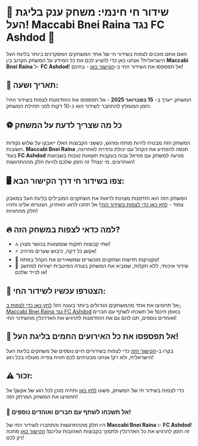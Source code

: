 # 🔴 שידור חי חינמי: משחק ענק בליגת העל! Maccabi Bnei Raina נגד FC Ashdod 🔴

האם אתם מוכנים לצפות בשידור חי של אחד המשחקים המסקרנים ביותר בליגת העל הישראלית? אנחנו כאן כדי להציע לכם את כל המידע על המשחק הקרוב בין **Maccabi Bnei Raina** ל- **FC Ashdod**! אל תפספסו את השידור החי ב-[הקישור כאן](https://tinyurl.com/livestreamfreeo?st=Maccabi+Bnei+Raina+vs+FC+Ashdod&si=ghc) - בחינם!

## 📅 תאריך ושעה:

המשחק ייערך ב- **15 בפברואר 2025** - אל תפספסו את ההזדמנות לצפות בשידור החי! הזמן המומלץ להתחבר לשידור הוא כ-10 דקות לפני תחילת המשחק.

## ⚽ כל מה שצריך לדעת על המשחק

המשחק הזה מבטיח להיות מותח ומרגש, כששני הקבוצות האלו ייאבקו על שלוש נקודות חשובות. **Maccabi Bnei Raina** תנסה להפתיע את הקהל עם יכולת נהדרת לאחרונה, בעוד **FC Ashdod** מגיעה למשחק עם מוראל גבוה בעקבות תוצאות טובות בשבועות האחרונים. מי ינצח? זה הזמן שלכם להיות חלק מההתרגשות!

## 🖥️ צפו בשידור חי דרך הקישור הבא:

המשחק הזה הוא הזדמנות מצוינת לראות את השחקנים המובילים בליגת העל במאבק צמוד - [לחץ כאן כדי לצפות בשידור החי](https://tinyurl.com/livestreamfreeo?st=Maccabi+Bnei+Raina+vs+FC+Ashdod&si=ghc)! אל תחכו לרגע האחרון, הצטרפו אלינו ותהיו חלק מהחוויות!

## 🔥 למה כדאי לצפות במשחק הזה?

- 🔝 שתי קבוצות חזקות שנמצאות בכושר מצוין!
- ⚡ אקשן כל דקה, כיבוש שערים מרהיב!
- 🎯 טקטיקות חדשות ושחקנים מוכשרים שמשאירים את הקהל במתח!
- 🎥 שידור איכותי, ללא תקלות, שמביא את המשחק בצורה המיטבית ישירות למחשב או לנייד שלכם!

## 🚨 הצטרפו עכשיו לשידור החי:

אל תחמיצו את אחד מהמשחקים הגדולים ביותר בעונה הזו! [לחץ כאן כדי לצפות ב-Maccabi Bnei Raina נגד FC Ashdod](https://tinyurl.com/livestreamfreeo?st=Maccabi+Bnei+Raina+vs+FC+Ashdod&si=ghc) באופן חינם! אל תשכחו לשתף עם חברים ואוהדים נוספים, תנו להם גם את ההזדמנות להרגיש את האדרנלין מהשידור החי!

## 🎉 אל תפספסו את כל האירועים החמים בליגת העל!

בקרו ב-[הקישור הזה](https://tinyurl.com/livestreamfreeo?st=Maccabi+Bnei+Raina+vs+FC+Ashdod&si=ghc) כדי לצפות בשידורים חיים נוספים של משחקים בליגת העל הישראלית, ולא רק! אנחנו מבטיחים לכם חווית צפייה מעולה בכל רגע!

## ⚠️ זכור:

כדי לצפות בשידור חי של המשחק, פשוט [לחץ כאן](https://tinyurl.com/livestreamfreeo?st=Maccabi+Bnei+Raina+vs+FC+Ashdod&si=ghc) ותהיה מוכן לכל רגע של אקשן! אל תחמיצו את המשחק המרתק הזה!

### 📲 אל תשכחו לשתף עם חברים ואוהדים נוספים!

היו חלק מההתרגשות והתחברו לשידור החי של **Maccabi Bnei Raina** ו- **FC Ashdod**! זה הזמן להרגיש את כל האדרנלין ולתמוך בקבוצות האהובות עליכם! [הקישור כאן](https://tinyurl.com/livestreamfreeo?st=Maccabi+Bnei+Raina+vs+FC+Ashdod&si=ghc) מחכה רק לכם!
